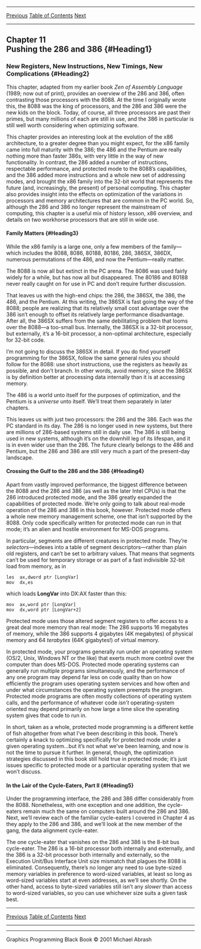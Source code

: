   ------------------------ --------------------------------- --------------------
  [Previous](10-04.html)   [Table of Contents](index.html)   [Next](11-02.html)
  ------------------------ --------------------------------- --------------------

Chapter 11\
 Pushing the 286 and 386 {#Heading1}
------------------------

### New Registers, New Instructions, New Timings, New Complications {#Heading2}

This chapter, adapted from my earlier book *Zen of Assembly Language*
(1989; now out of print), provides an overview of the 286 and 386, often
contrasting those processors with the 8088. At the time I originally
wrote this, the 8088 was the king of processors, and the 286 and 386
were the new kids on the block. Today, of course, all three processors
are past their primes, but many millions of each are still in use, and
the 386 in particular is still well worth considering when optimizing
software.

This chapter provides an interesting look at the evolution of the x86
architecture, to a greater degree than you might expect, for the x86
family came into full maturity with the 386; the 486 and the Pentium are
really nothing more than faster 386s, with very little in the way of new
functionality. In contrast, the 286 added a number of instructions,
respectable performance, and protected mode to the 8088’s capabilities,
and the 386 added more instructions and a whole new set of addressing
modes, and brought the x86 family into the 32-bit world that represents
the future (and, increasingly, the present) of personal computing. This
chapter also provides insight into the effects on optimization of the
variations in processors and memory architectures that are common in the
PC world. So, although the 286 and 386 no longer represent the
mainstream of computing, this chapter is a useful mix of history lesson,
x86 overview, and details on two workhorse processors that are still in
wide use.

#### Family Matters {#Heading3}

While the x86 family is a large one, only a few members of the
family—which includes the 8088, 8086, 80188, 80186, 286, 386SX, 386DX,
numerous permutations of the 486, and now the Pentium—really matter.

The 8088 is now all but extinct in the PC arena. The 8086 was used
fairly widely for a while, but has now all but disappeared. The 80186
and 80188 never really caught on for use in PC and don’t require further
discussion.

That leaves us with the high-end chips: the 286, the 386SX, the 386, the
486, and the Pentium. At this writing, the 386SX is fast going the way
of the 8088; people are realizing that its relatively small cost
advantage over the 386 isn’t enough to offset its relatively large
performance disadvantage. After all, the 386SX suffers from the same
debilitating problem that looms over the 8088—a too-small bus.
Internally, the 386SX is a 32-bit processor, but externally, it’s a
16-bit processor, a non-optimal architecture, especially for 32-bit
code.

I’m not going to discuss the 386SX in detail. If you do find yourself
programming for the 386SX, follow the same general rules you should
follow for the 8088: use short instructions, use the registers as
heavily as possible, and don’t branch. In other words, avoid memory,
since the 386SX is by definition better at processing data internally
than it is at accessing memory.

The 486 is a world unto itself for the purposes of optimization, and the
Pentium is a *universe* unto itself. We’ll treat them separately in
later chapters.

This leaves us with just two processors: the 286 and the 386. Each was
*the* PC standard in its day. The 286 is no longer used in new systems,
but there are millions of 286-based systems still in daily use. The 386
is still being used in new systems, although it’s on the downhill leg of
its lifespan, and it is in even wider use than the 286. The future
clearly belongs to the 486 and Pentium, but the 286 and 386 are still
very much a part of the present-day landscape.

#### Crossing the Gulf to the 286 and the 386 {#Heading4}

Apart from vastly improved performance, the biggest difference between
the 8088 and the 286 and 386 (as well as the later Intel CPUs) is that
the 286 introduced protected mode, and the 386 greatly expanded the
capabilities of protected mode. We’re only going to talk about real-mode
operation of the 286 and 386 in this book, however. Protected mode
offers a whole new memory management scheme, one that isn’t supported by
the 8088. Only code specifically written for protected mode can run in
that mode; it’s an alien and hostile environment for MS-DOS programs.

In particular, segments are different creatures in protected mode.
They’re *selectors*—indexes into a table of segment descriptors—rather
than plain old registers, and can’t be set to arbitrary values. That
means that segments can’t be used for temporary storage or as part of a
fast indivisible 32-bit load from memory, as in

    les  ax,dword ptr [LongVar]
    mov  dx,es

which loads **LongVar** into DX:AX faster than this:

    mov  ax,word ptr [LongVar]
    mov  dx,word ptr [LongVar+2]

Protected mode uses those altered segment registers to offer access to a
great deal more memory than real mode: The 286 supports 16 megabytes of
memory, while the 386 supports 4 gigabytes (4K megabytes) of physical
memory and 64 *terabytes* (64K gigabytes!) of virtual memory.

In protected mode, your programs generally run under an operating system
(OS/2, Unix, Windows NT or the like) that exerts much more control over
the computer than does MS-DOS. Protected mode operating systems can
generally run multiple programs simultaneously, and the performance of
any one program may depend far less on code quality than on how
efficiently the program uses operating system services and how often and
under what circumstances the operating system preempts the program.
Protected mode programs are often mostly collections of operating system
calls, and the performance of whatever code *isn’t* operating-system
oriented may depend primarily on how large a time slice the operating
system gives that code to run in.

In short, taken as a whole, protected mode programming is a different
kettle of fish altogether from what I’ve been describing in this book.
There’s certainly a knack to optimizing specifically for protected mode
under a given operating system...but it’s not what we’ve been learning,
and now is not the time to pursue it further. In general, though, the
optimization strategies discussed in this book still hold true in
protected mode; it’s just issues specific to protected mode or a
particular operating system that we won’t discuss.

#### In the Lair of the Cycle-Eaters, Part II {#Heading5}

Under the programming interface, the 286 and 386 differ considerably
from the 8088. Nonetheless, with one exception and one addition, the
cycle-eaters remain much the same on computers built around the 286 and
386. Next, we’ll review each of the familiar cycle-eaters I covered in
Chapter 4 as they apply to the 286 and 386, and we’ll look at the new
member of the gang, the data alignment cycle-eater.

The one cycle-eater that vanishes on the 286 and 386 is the 8-bit bus
cycle-eater. The 286 is a 16-bit processor both internally and
externally, and the 386 is a 32-bit processor both internally and
externally, so the Execution Unit/Bus Interface Unit size mismatch that
plagues the 8088 is eliminated. Consequently, there’s no longer any need
to use byte-sized memory variables in preference to word-sized
variables, at least so long as word-sized variables start at even
addresses, as we’ll see shortly. On the other hand, access to byte-sized
variables still isn’t any *slower* than access to word-sized variables,
so you can use whichever size suits a given task best.

  ------------------------ --------------------------------- --------------------
  [Previous](10-04.html)   [Table of Contents](index.html)   [Next](11-02.html)
  ------------------------ --------------------------------- --------------------

* * * * *

Graphics Programming Black Book © 2001 Michael Abrash
